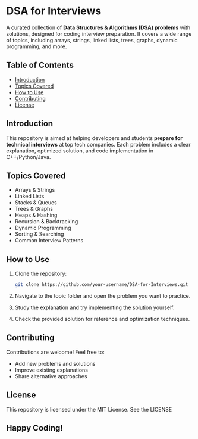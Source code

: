 # DSA for Interviews

A curated collection of **Data Structures & Algorithms (DSA) problems** with solutions, designed for coding interview preparation. It covers a wide range of topics, including arrays, strings, linked lists, trees, graphs, dynamic programming, and more.

## Table of Contents
- [Introduction](#introduction)
- [Topics Covered](#topics-covered)
- [How to Use](#how-to-use)
- [Contributing](#contributing)
- [License](#license)

## Introduction
This repository is aimed at helping developers and students **prepare for technical interviews** at top tech companies. Each problem includes a clear explanation, optimized solution, and code implementation in C++/Python/Java.

## Topics Covered
- Arrays & Strings
- Linked Lists
- Stacks & Queues
- Trees & Graphs
- Heaps & Hashing
- Recursion & Backtracking
- Dynamic Programming
- Sorting & Searching
- Common Interview Patterns

## How to Use
1. Clone the repository:
   ```bash
   git clone https://github.com/your-username/DSA-for-Interviews.git
    ```
2. Navigate to the topic folder and open the problem you want to practice.

3. Study the explanation and try implementing the solution yourself.

4. Check the provided solution for reference and optimization techniques.

## Contributing

Contributions are welcome! Feel free to:

- Add new problems and solutions
- Improve existing explanations
- Share alternative approaches

## License

This repository is licensed under the MIT License. See the LICENSE

## Happy Coding!